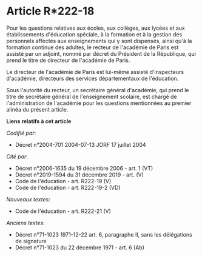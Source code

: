 # Article R*222-18

Pour les questions relatives aux écoles, aux collèges, aux lycées et aux établissements d'éducation spéciale, à la formation
et à la gestion des personnels affectés aux enseignements qui y sont dispensés, ainsi qu'à la formation continue des adultes,
le recteur de l'académie de Paris est assisté par un adjoint, nommé par décret du Président de la République, qui prend le
titre de directeur de l'académie de Paris.

Le directeur de l'académie de Paris est lui-même assisté d'inspecteurs d'académie, directeurs des services départementaux de
l'éducation.

Sous l'autorité du recteur, un secrétaire général d'académie, qui prend le titre de secrétaire général de l'enseignement
scolaire, est chargé de l'administration de l'académie pour les questions mentionnées au premier alinéa du présent article.

**Liens relatifs à cet article**

_Codifié par_:

  - Décret n°2004-701 2004-07-13 JORF 17 juillet 2004

_Cité par_:

  - Décret n°2006-1635 du 19 décembre 2006 - art. 1 (VT)
  - Décret n°2019-1594 du 31 décembre 2019 - art. (V)
  - Code de l'éducation - art. R222-19 (V)
  - Code de l'éducation - art. R222-19-2 (VD)

_Nouveaux textes_:

  - Code de l'éducation - art. R222-21 (V)

_Anciens textes_:

  - Décret n°71-1023 1971-12-22 art. 6, paragraphe II, sans les délégations de signature
  - Décret n°71-1023 du 22 décembre 1971 - art. 6 (Ab)
